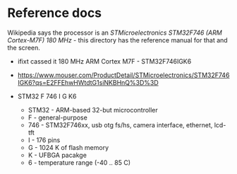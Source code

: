 # Reference docs

Wikipedia says the processor is an _STMicroelectronics STM32F746 (ARM Cortex-M7F) 180 MHz_ - this directory has the reference manual for that and the screen.


* ifixt cassed it 180 MHz ARM Cortex M7F -  STM32F746IGK6

* https://www.mouser.com/ProductDetail/STMicroelectronics/STM32F746IGK6?qs=E2FFEhwHWtdtG1siNKBHnQ%3D%3D


* STM32 F 746 I G K6
   - STM32 - ARM-based 32-but microcontroller
   - F - general-purpose
   - 746 - STM32F746xx, usb otg fs/hs, camera interface, ethernet, lcd-tft
   - I - 176 pins
   - G - 1024 K of flash memory
   - K - UFBGA pacakge
   - 6 - temperature range (-40 .. 85 C)

